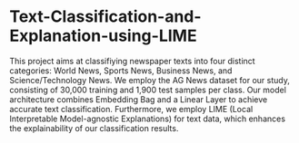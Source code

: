 # Text-Classification-and-Explanation-using-LIME
This project aims at classifiying newspaper texts into four distinct categories: World News, Sports News,
Business News, and Science/Technology News. We employ the AG News dataset for our study, consisting of 30,000 training and 1,900 test samples per class. Our model architecture
combines Embedding Bag and a Linear Layer to achieve
accurate text classification. Furthermore, we employ LIME
(Local Interpretable Model-agnostic Explanations) for text
data, which enhances the explainability of our classification
results.
